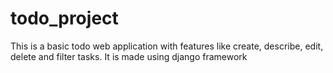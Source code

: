 # todo_project
This is a basic todo web application with features like create, describe, edit, delete and filter tasks. It  is made using django framework
